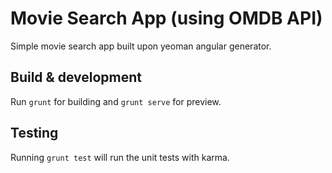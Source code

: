 # Movie Search App (using OMDB API)

Simple movie search app built upon yeoman angular generator.

## Build & development

Run `grunt` for building and `grunt serve` for preview.

## Testing

Running `grunt test` will run the unit tests with karma.
